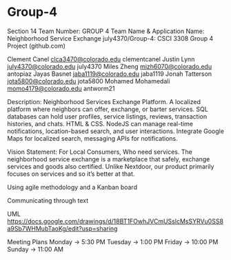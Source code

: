 # Group-4
Section 14
Team Number: GROUP 4 
Team Name & Application Name: Neighborhood Service Exchange
july4370/Group-4: CSCI 3308 Group 4 Project (github.com)


Clement Canel clca3470@colorado.edu clementcanel
Justin Lynn july4370@colorado.edu july4370
Miles Zheng mizh6070@colorado.edu antopiaz
Jayas Basnet jaba1119@colorado.edu jaba1119
Jonah Tatterson jota5800@colorado.edu jota5800 
Mohamed Mohamedali momo4179@colorado.edu antworm21

Description: Neighborhood Services Exchange Platform. A localized platform where neighbors can offer, exchange, or barter services. SQL databases can hold user profiles, service listings, reviews, transaction histories, and chats. HTML & CSS. NodeJS can manage real-time notifications, location-based search, and user interactions. Integrate Google Maps for localized search, messaging APIs for notifications.


Vision Statement: For Local Consumers, Who need services. The neighborhood service exchange is a marketplace that safely, exchange services and goods also certified. Unlike Nextdoor, our product primarily focuses on services and so it’s better at that.

Using agile methodology and a Kanban board

Communicating through text

UML
https://docs.google.com/drawings/d/18BT1FOwhJVCmUSslcMsSYRVu0SS8a9Sb7WHMubTaoKg/edit?usp=sharing 

Meeting Plans
Monday  → 5:30 PM
Tuesday → 1:00 PM
Friday → 10:00 PM
Sunday → 11:00 AM

